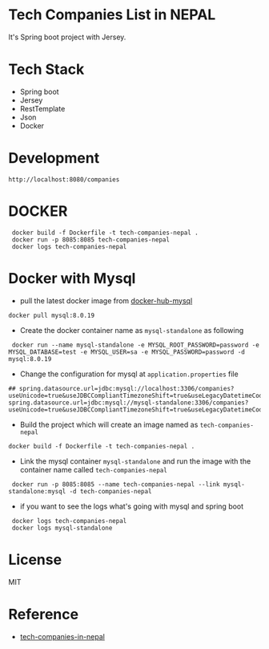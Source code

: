 # Tech Companies List  in NEPAL
It's Spring boot project with Jersey.


# Tech Stack
 - Spring boot
 - Jersey
 - RestTemplate
 - Json
 - Docker

#  Development
```
http://localhost:8080/companies
```
# DOCKER
```
 docker build -f Dockerfile -t tech-companies-nepal .
 docker run -p 8085:8085 tech-companies-nepal
 docker logs tech-companies-nepal

```

# Docker with Mysql
- pull the latest docker image from [docker-hub-mysql](https://hub.docker.com/_/mysql/)
```
docker pull mysql:8.0.19
```
- Create the docker container name as `mysql-standalone` as following
```
 docker run --name mysql-standalone -e MYSQL_ROOT_PASSWORD=password -e MYSQL_DATABASE=test -e MYSQL_USER=sa -e MYSQL_PASSWORD=password -d mysql:8.0.19
```
- Change the configuration for mysql at `application.properties` file
```
## spring.datasource.url=jdbc:mysql://localhost:3306/companies?useUnicode=true&useJDBCCompliantTimezoneShift=true&useLegacyDatetimeCode=false&serverTimezone=UTC
spring.datasource.url=jdbc:mysql://mysql-standalone:3306/companies?useUnicode=true&useJDBCCompliantTimezoneShift=true&useLegacyDatetimeCode=false&serverTimezone=UTC
```
- Build the project which will create an image named as `tech-companies-nepal`
```
docker build -f Dockerfile -t tech-companies-nepal .
```
- Link the mysql container `mysql-standalone` and  run the image with the container name called `tech-companies-nepal`
```
 docker run -p 8085:8085 --name tech-companies-nepal --link mysql-standalone:mysql -d tech-companies-nepal
```
- if you want to see the logs what's going with mysql and spring boot
```
 docker logs tech-companies-nepal
 docker logs mysql-standalone
```

# License
MIT

# Reference
- [tech-companies-in-nepal](https://github.com/mesaugat/tech-companies-in-nepal)

